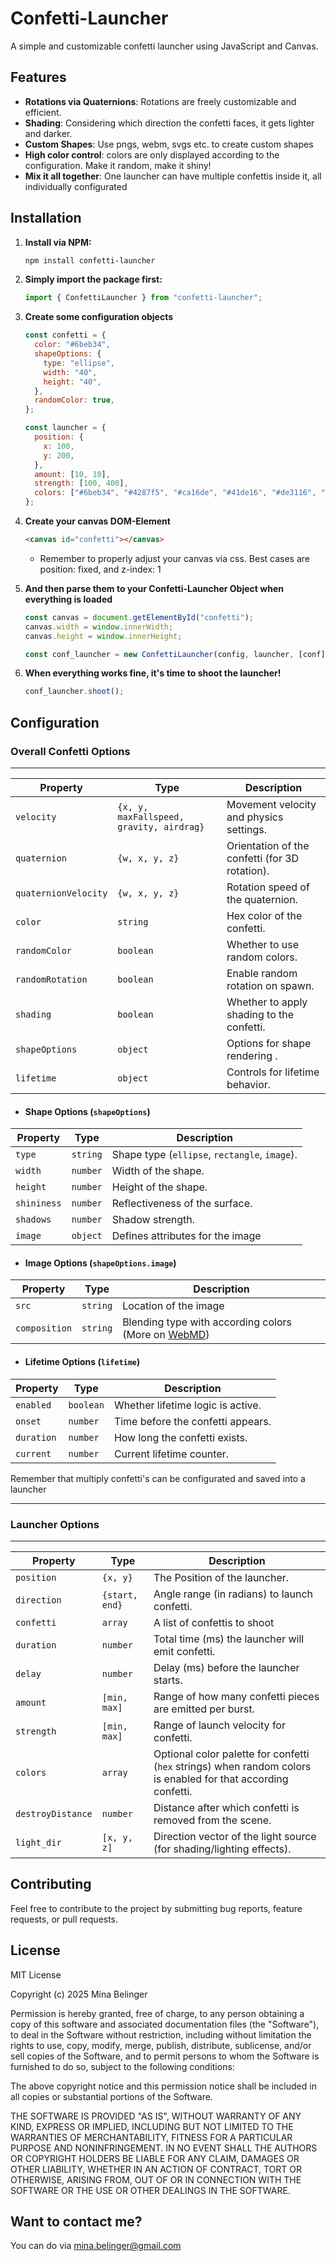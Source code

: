 # Confetti-Launcher

A simple and customizable confetti launcher using JavaScript and Canvas.

## Features

- **Rotations via Quaternions**: Rotations are freely customizable and efficient.
- **Shading**: Considering which direction the confetti faces, it gets lighter and darker.
- **Custom Shapes**: Use pngs, webm, svgs etc. to create custom shapes
- **High color control**: colors are only displayed according to the configuration. Make it random, make it shiny!
- **Mix it all together**: One launcher can have multiple confettis inside it, all individually configurated

## Installation

1.  **Install via NPM:**
    ```bash
    npm install confetti-launcher
    ```
2.  **Simply import the package first:**

    ```js
    import { ConfettiLauncher } from "confetti-launcher";
    ```

3.  **Create some configuration objects**

    ```js
    const confetti = {
      color: "#6beb34",
      shapeOptions: {
        type: "ellipse",
        width: "40",
        height: "40",
      },
      randomColor: true,
    };

    const launcher = {
      position: {
        x: 100,
        y: 200,
      },
      amount: [10, 10],
      strength: [100, 400],
      colors: ["#6beb34", "#4287f5", "#ca16de", "#41de16", "#de3116", "#f5d002"],
    };
    ```

4.  **Create your canvas DOM-Element**

    ```html
    <canvas id="confetti"></canvas>
    ```

    - Remember to properly adjust your canvas via css. Best cases are position: fixed, and z-index: 1

5.  **And then parse them to your Confetti-Launcher Object when everything is loaded**

    ```js
    const canvas = document.getElementById("confetti");
    canvas.width = window.innerWidth;
    canvas.height = window.innerHeight;

    const conf_launcher = new ConfettiLauncher(config, launcher, [conf], canvas);
    ```

6.  **When everything works fine, it's time to shoot the launcher!**
    ```js
    conf_launcher.shoot();
    ```

## Configuration

### Overall Confetti Options

---

| Property             | Type                                     | Description                                    |
| -------------------- | ---------------------------------------- | ---------------------------------------------- |
| `velocity`           | `{x, y, maxFallspeed, gravity, airdrag}` | Movement velocity and physics settings.        |
| `quaternion`         | `{w, x, y, z}`                           | Orientation of the confetti (for 3D rotation). |
| `quaternionVelocity` | `{w, x, y, z}`                           | Rotation speed of the quaternion.              |
| `color`              | `string`                                 | Hex color of the confetti.                     |
| `randomColor`        | `boolean`                                | Whether to use random colors.                  |
| `randomRotation`     | `boolean`                                | Enable random rotation on spawn.               |
| `shading`            | `boolean`                                | Whether to apply shading to the confetti.      |
| `shapeOptions`       | `object`                                 | Options for shape rendering .                  |
| `lifetime`           | `object`                                 | Controls for lifetime behavior.                |

- #### Shape Options (`shapeOptions`)

| Property    | Type     | Description                                   |
| ----------- | -------- | --------------------------------------------- |
| `type`      | `string` | Shape type (`ellipse`, `rectangle`, `image`). |
| `width`     | `number` | Width of the shape.                           |
| `height`    | `number` | Height of the shape.                          |
| `shininess` | `number` | Reflectiveness of the surface.                |
| `shadows`   | `number` | Shadow strength.                              |
| `image`     | `object` | Defines attributes for the image              |

- #### Image Options (`shapeOptions.image`)

| Property      | Type     | Description                                                                                                                                               |
| ------------- | -------- | --------------------------------------------------------------------------------------------------------------------------------------------------------- |
| `src`         | `string` | Location of the image                                                                                                                                     |
| `composition` | `string` | Blending type with according colors (More on [WebMD](https://developer.mozilla.org/en-US/docs/Web/API/CanvasRenderingContext2D/globalCompositeOperation)) |

- #### Lifetime Options (`lifetime`)

| Property   | Type      | Description                       |
| ---------- | --------- | --------------------------------- |
| `enabled`  | `boolean` | Whether lifetime logic is active. |
| `onset`    | `number`  | Time before the confetti appears. |
| `duration` | `number`  | How long the confetti exists.     |
| `current`  | `number`  | Current lifetime counter.         |

Remember that multiply confetti's can be configurated and saved into a launcher

---

### Launcher Options

---

| Property          | Type           | Description                                                                                                    |
| ----------------- | -------------- | -------------------------------------------------------------------------------------------------------------- |
| `position`        | `{x, y}`       | The Position of the launcher.                                                                                  |
| `direction`       | `{start, end}` | Angle range (in radians) to launch confetti.                                                                   |
| `confetti`        | `array`        | A list of confettis to shoot                                                                                   |
| `duration`        | `number`       | Total time (ms) the launcher will emit confetti.                                                               |
| `delay`           | `number`       | Delay (ms) before the launcher starts.                                                                         |
| `amount`          | `[min, max]`   | Range of how many confetti pieces are emitted per burst.                                                       |
| `strength`        | `[min, max]`   | Range of launch velocity for confetti.                                                                         |
| `colors`          | `array`        | Optional color palette for confetti (`hex` strings) when random colors is enabled for that according confetti. |
| `destroyDistance` | `number`       | Distance after which confetti is removed from the scene.                                                       |
| `light_dir`       | `[x, y, z]`    | Direction vector of the light source (for shading/lighting effects).                                           |

## Contributing

Feel free to contribute to the project by submitting bug reports, feature requests, or pull requests.

## License

MIT License

Copyright (c) 2025 Mina Belinger

Permission is hereby granted, free of charge, to any person obtaining a copy
of this software and associated documentation files (the "Software"), to deal
in the Software without restriction, including without limitation the rights
to use, copy, modify, merge, publish, distribute, sublicense, and/or sell
copies of the Software, and to permit persons to whom the Software is
furnished to do so, subject to the following conditions:

The above copyright notice and this permission notice shall be included in all
copies or substantial portions of the Software.

THE SOFTWARE IS PROVIDED "AS IS", WITHOUT WARRANTY OF ANY KIND, EXPRESS OR
IMPLIED, INCLUDING BUT NOT LIMITED TO THE WARRANTIES OF MERCHANTABILITY,
FITNESS FOR A PARTICULAR PURPOSE AND NONINFRINGEMENT. IN NO EVENT SHALL THE
AUTHORS OR COPYRIGHT HOLDERS BE LIABLE FOR ANY CLAIM, DAMAGES OR OTHER
LIABILITY, WHETHER IN AN ACTION OF CONTRACT, TORT OR OTHERWISE, ARISING FROM,
OUT OF OR IN CONNECTION WITH THE SOFTWARE OR THE USE OR OTHER DEALINGS IN THE
SOFTWARE.

## Want to contact me?

You can do via [mina.belinger@gmail.com](mailto:mina.belinger@gmail.com)
